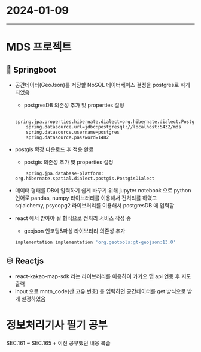 # 2024-01-09
----------------

# MDS 프로젝트

## 🍃 Springboot
- 공간데이터(GeoJson)를 저장할 NoSQL 데이터베이스 결정을 postgres로 하게 되었음
    - postgresDB 의존성 추가 및 properties 설정   

    ```properties
        spring.jpa.properties.hibernate.dialect=org.hibernate.dialect.PostgreSQLDialect
        spring.datasource.url=jdbc:postgresql://localhost:5432/mds
        spring.datasource.username=postgres
        spring.datasource.password=1482
    ```

- postgis 확장 다운로드 후 적용 완료
    - postgis 의존성 추가 및 properties 설정   

    ```properties
        spring.jpa.database-platform: org.hibernate.spatial.dialect.postgis.PostgisDialect
    ```

- 데이터 형태를 DB에 입력하기 쉽게 바꾸기 위해 jupyter notebook 으로 python 언어로
pandas, numpy 라이브러리를 이용해서 전처리를 하였고   
sqlalchemy, psycopg2 라이브러리를 이용해서 postgresDB 에 입력함

- react 에서 받아야 될 형식으로 전처리 서비스 작성 중
    - geojson 인코딩&파싱 라이브러리 의존성 추가

    ```gradle
    implementation implementation 'org.geotools:gt-geojson:13.0'
    ```

## ♾️ Reactjs
- react-kakao-map-sdk 라는 라이브러리를 이용하여 카카오 맵 api 연동 후 지도 출력
- input 으로 mntn_code(산 고유 번호) 를 입력하면 공간데이터를 get 방식으로 받게 설정하였음



# 정보처리기사 필기 공부
SEC.161 ~ SEC.165 + 이전 공부했던 내용 복습